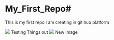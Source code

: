 # My_First_Repo#
This is my first repo I am creating in git hub platform



<img src= 'https://encrypted-tbn0.gstatic.com/images?q=tbn:ANd9GcR9SRRmhH4X5N2e4QalcoxVbzYsD44C-sQv-w&s'>
</h1> Testing Things out</h1>



<img src= 'https://media.istockphoto.com/id/1414913078/photo/zoom-out-amazing-aerial-view-of-man-driving-a-personal-watercraft-in-the-ocean-creating-a.jpg?s=612x612&w=0&k=20&c=mQWbWUhIDByUuYiyF-UQTxn7qoXdNXhEyp9CfB7HSRs='>

</h1> New image </h1>
